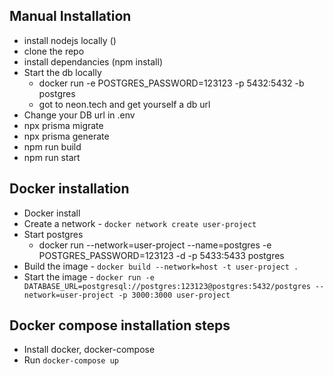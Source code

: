 

## Manual Installation 
  - install nodejs locally ()
  - clone the repo
  - install dependancies (npm install)
  - Start the db locally
     - docker run -e POSTGRES_PASSWORD=123123 -p 5432:5432 -b  postgres
     - got to neon.tech and get yourself a db url
  - Change your DB url in .env
  - npx prisma migrate
  - npx prisma generate
  - npm run build
  - npm run start

## Docker installation
- Docker install
- Create a network - `docker network create user-project`
- Start postgres 
   - docker run --network=user-project --name=postgres -e POSTGRES_PASSWORD=123123 -d -p 5433:5433 postgres
- Build the image - `docker build --network=host -t user-project .`
- Start the image - `docker run -e DATABASE_URL=postgresql://postgres:123123@postgres:5432/postgres --network=user-project -p 3000:3000 user-project` 

## Docker compose installation steps
  - Install docker, docker-compose
  - Run `docker-compose up`